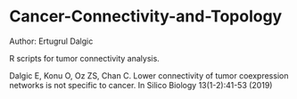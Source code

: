 # Cancer-Connectivity-and-Topology
Author: Ertugrul Dalgic

R scripts for tumor connectivity analysis.

Dalgic E, Konu O, Oz ZS, Chan C. Lower connectivity of tumor coexpression networks is not specific to cancer. In Silico Biology 13(1-2):41-53 (2019)
